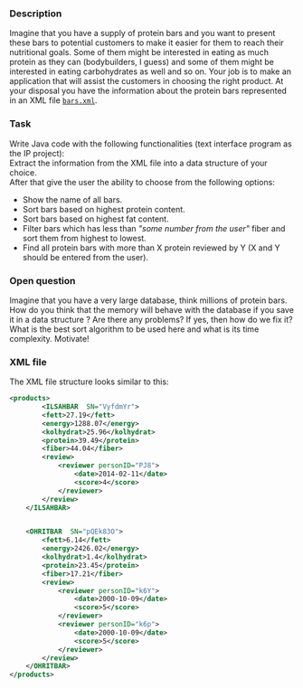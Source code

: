 ### Description<br>
Imagine that you have a supply of protein bars and you want to present these bars to potential customers to make it easier for them to reach their nutritional goals. Some of them might be interested in eating as much protein as they can (bodybuilders, I guess) and some of them might be interested in eating carbohydrates as well and so on. Your job is to make an application that will assist the customers in choosing the right product. At your disposal you have the information about the protein bars represented in an XML file [`bars.xml`](bars.xml).


### Task<br>
Write Java code with the following functionalities (text interface program as the IP project):<br>
Extract the information from the XML file into a data structure of your choice.<br>
After that give the user the ability to choose from the following options:

<ul>
    <li>Show the name of all bars.</li>
    <li>Sort bars  based on highest protein content.</li>
    <li>Sort bars based on highest fat content.</li>
	<li>Filter bars which has less than <i>"some number from the user"</i> fiber and sort them from highest to lowest.</li>
    <li>Find all protein bars with more than X protein reviewed by Y (X and Y should be entered from the user).</li>
</ul>
  
### Open question<br>
Imagine that you have a very large database, think millions of protein bars. How do you think that the memory will behave with the database if you save it in a data structure ? Are there any problems? If yes, then how do we fix it?<br>
What is the best sort algorithm to be used here and what is its time complexity. Motivate!<br>


### XML file<br>
The XML file structure looks similar to this:
```xml
<products>
    	<ILSAHBAR  SN="VyfdmYr">
		<fett>27.19</fett>
		<energy>1288.07</energy>
		<kolhydrat>25.96</kolhydrat>
		<protein>39.49</protein>
		<fiber>44.04</fiber>
		<review>
			<reviewer personID="PJ8">
				<date>2014-02-11</date>
				<score>4</score>
			</reviewer>   
		</review>
	</ILSAHBAR>


	<OHRITBAR  SN="pQEk83O">
		<fett>6.14</fett>
		<energy>2426.02</energy>
		<kolhydrat>1.4</kolhydrat>
		<protein>23.45</protein>
		<fiber>17.21</fiber>
		<review>
			<reviewer personID="k6Y">
				<date>2000-10-09</date>
				<score>5</score>
			</reviewer>
			<reviewer personID="k6p">
				<date>2000-10-09</date>
				<score>5</score>
			</reviewer>
		</review>
	</OHRITBAR>   
</products>
```





